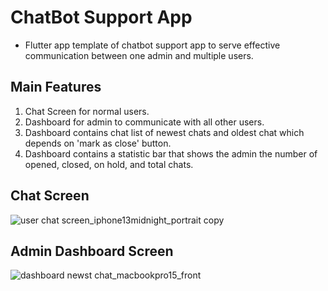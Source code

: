 # ChatBot Support App


- Flutter app template of chatbot support app to serve effective communication between one admin and multiple users.

## Main Features

1. Chat Screen for normal users.
2. Dashboard for admin to communicate with all other users.
3. Dashboard contains chat list of newest chats and oldest chat which depends on 'mark as close' button.
4. Dashboard contains a statistic bar that shows the admin the number of opened, closed, on hold, and total chats.
## Chat Screen
![user chat screen_iphone13midnight_portrait copy](https://user-images.githubusercontent.com/120642539/208663321-3e0a1841-2790-485d-b91a-c47ccd84d325.png)

## Admin Dashboard Screen
![dashboard newst chat_macbookpro15_front](https://user-images.githubusercontent.com/120642539/208662106-efffb6eb-7f0f-4ec1-a90d-6c8f6cca722f.png)
